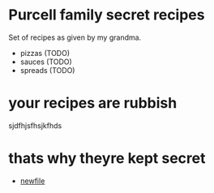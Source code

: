 # Purcell family secret recipes

Set of recipes as given by my grandma.

 - pizzas (TODO)
 - sauces (TODO)
 - spreads (TODO)

 # your recipes are rubbish
 sjdfhjsfhsjkfhds
 # thats why theyre kept secret

   - [newfile](./new_file.py)